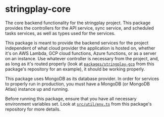 # stringplay-core

The core backend functionality for the stringplay project. This package provides the controllers for the API service, sync service, and scheduled tasks services, as well as types used for the services. 

This package is meant to provide the backend services for the project independent of what cloud provider the application is hosted on, whether it's on AWS Lambda, GCP cloud functions, Azure functions, or as a server on an instance. Use whatever controller is necessary from the project, and, as long as it's routed properly (look at [`packages/stringplay-gcp`](https://github.com/cloudydaiyz/stringplay/packages/stringplay-gcp) from this package's repository for an example), it should be working properly.

This package uses MongoDB as its database provider. In order for services to properly run in production, you must have a MongoDB (or MongoDB Atlas) instance up and running.

Before running this package, ensure that you have all necessary environment variables set. Look at [`src/util/env.ts`](https://github.com/cloudydaiyz/stringplay/packages/stringplay-core) from this package's repository for more details.